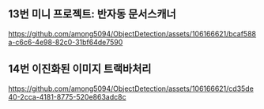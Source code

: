 
## 13번 미니 프로젝트: 반자동 문서스캐너

https://github.com/among5094/ObjectDetection/assets/106166621/bcaf588a-c6c6-4e98-82c0-31bf64de7590

## 14번 이진화된 이미지 트랙바처리

https://github.com/among5094/ObjectDetection/assets/106166621/cd35de40-2cca-4181-8775-520e863adc8c

